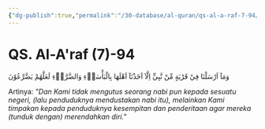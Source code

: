 ```yaml
---
{"dg-publish":true,"permalink":"/30-database/al-quran/qs-al-a-raf-7-94/"}
---
```



# QS. Al-A'raf (7)-94
وَمَآ اَرْسَلْنَا فِيْ قَرْيَةٍ مِّنْ نَّبِيٍّ اِلَّآ اَخَذْنَآ اَهْلَهَا بِالْبَأْسَاۤءِ وَالضَّرَّاۤءِ لَعَلَّهُمْ يَضَّرَّعُوْنَ

Artinya: *"Dan Kami tidak mengutus seorang nabi pun kepada sesuatu negeri, (lalu penduduknya mendustakan nabi itu), melainkan Kami timpakan kepada penduduknya kesempitan dan penderitaan agar mereka (tunduk dengan) merendahkan diri."*
